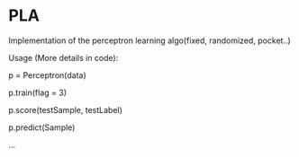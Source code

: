 # PLA
Implementation of the perceptron learning algo(fixed, randomized, pocket..)

Usage (More details in code):

p = Perceptron(data)

p.train(flag = 3)

p.score(testSample, testLabel)

p.predict(Sample)

...
